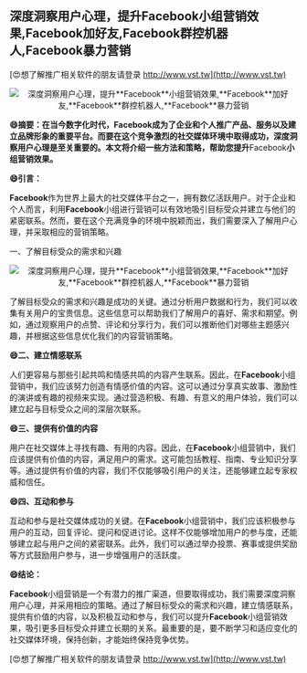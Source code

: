 ## **深度洞察用户心理，提升**Facebook**小组营销效果,**Facebook**加好友,**Facebook**群控机器人,**Facebook**暴力营销**

[😍想了解推广相关软件的朋友请登录 http://www.vst.tw](http://www.vst.tw)

 <center><img src="https://vst.tw/MP4/tuiguang/png/6.png" alt="深度洞察用户心理，提升**Facebook**小组营销效果,**Facebook**加好友,**Facebook**群控机器人,**Facebook**暴力营销"></center>

**😄摘要：在当今数字化时代，**Facebook**成为了企业和个人推广产品、服务以及建立品牌形象的重要平台。而要在这个竞争激烈的社交媒体环境中取得成功，深度洞察用户心理是至关重要的。本文将介绍一些方法和策略，帮助您提升**Facebook**小组营销效果。**

**😄引言：**

**Facebook**作为世界上最大的社交媒体平台之一，拥有数亿活跃用户。对于企业和个人而言，利用**Facebook**小组进行营销可以有效地吸引目标受众并建立与他们的紧密联系。然而，要在这个充满竞争的环境中脱颖而出，我们需要深入了解用户心理，并采取相应的营销策略。

一、了解目标受众的需求和兴趣

 <center><img src="https://vst.tw/MP4/tuiguang/png/2.png" alt="深度洞察用户心理，提升**Facebook**小组营销效果,**Facebook**加好友,**Facebook**群控机器人,**Facebook**暴力营销"></center>

了解目标受众的需求和兴趣是成功的关键。通过分析用户数据和行为，我们可以收集有关用户的宝贵信息。这些信息可以帮助我们了解用户的喜好、需求和期望。例如，通过观察用户的点赞、评论和分享行为，我们可以推断他们对哪些主题感兴趣，并根据这些信息优化我们的内容营销策略。

**😄二、建立情感联系**

人们更容易与那些引起共鸣和情感共鸣的内容产生联系。因此，在**Facebook**小组营销中，我们应该努力创造有情感价值的内容。这可以通过分享真实故事、激励性的演讲或有趣的视频来实现。通过营造积极、有趣、有意义的用户体验，我们可以建立起与目标受众之间的深层次联系。

**😄三、提供有价值的内容**

用户在社交媒体上寻找有趣、有用的内容。因此，在**Facebook**小组营销中，我们应该提供有价值的内容，满足用户的需求。这可能包括教程、指南、专业知识分享等。通过提供有价值的内容，我们不仅能够吸引用户的关注，还能够建立起专家权威和信任。

**😄四、互动和参与**

互动和参与是社交媒体成功的关键。在**Facebook**小组营销中，我们应该积极参与用户的互动，回复评论、提问和促进讨论。这样不仅能够增加用户的参与度，还能够建立起与用户之间的紧密联系。此外，我们可以通过举办投票、赛事或提供奖励等方式鼓励用户参与，进一步增强用户的活跃度。

**😄结论：**

**Facebook**小组营销是一个有潜力的推广渠道，但要取得成功，我们需要深度洞察用户心理，并采用相应的策略。通过了解目标受众的需求和兴趣，建立情感联系，提供有价值的内容，以及积极互动和参与，我们可以提升**Facebook**小组营销效果，吸引更多目标受众并建立长期的关系。最重要的是，要不断学习和适应变化的社交媒体环境，保持创新，才能始终保持竞争优势。

[😍想了解推广相关软件的朋友请登录 http://www.vst.tw](http://www.vst.tw)



